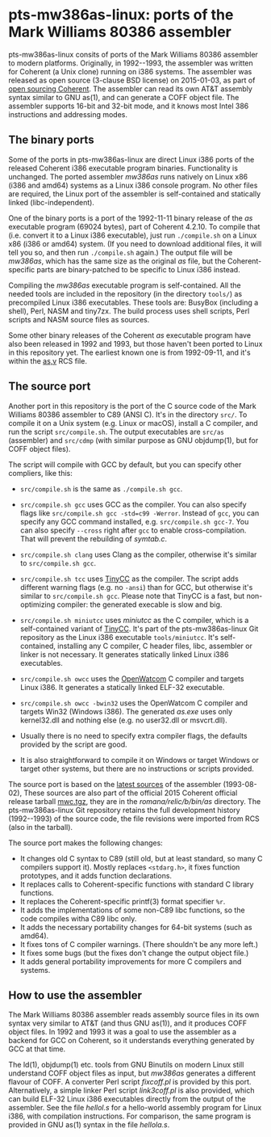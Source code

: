 # pts-mw386as-linux: ports of the Mark Williams 80386 assembler

pts-mw386as-linux consits of ports of the Mark Williams 80386 assembler to
modern platforms. Originally, in 1992--1993, the assembler was written for
Coherent (a Unix clone) running on i386 systems. The assembler was released
as open source (3-clause BSD license) on 2015-01-03, as part of
[open sourcing Coherent](http://www.nesssoftware.com/home/mwc/source.php).
The assembler can read its own AT&T assembly syntax
similar to GNU as(1), and can generate a COFF object file. The assembler
supports 16-bit and 32-bit mode, and it knows most Intel 386 instructions
and addressing modes.

## The binary ports

Some of the ports in pts-mw386as-linux are direct Linux i386 ports of the
released Coherent i386 executable program binaries. Functionality is
unchanged. The ported assembler *mw386as* runs natively on Linux x86 (i386
and amd64) systems as a Linux i386 console program. No other files are
required, the Linux port of the assembler is self-contained and statically
linked (libc-independent).

One of the binary ports is a port of the 1992-11-11 binary release of the
*as* executable program (69024 bytes), part of Coherent 4.2.10. To compile
that (i.e. convert it to a Linux i386 executable), just run `./compile.sh`
on a Linux x86 (i386 or amd64) system. (If you need to download additional
files, it will tell you so, and then run `./compile.sh` again.) The output
file will be *mw386as*, which has the same size as the original *as* file,
but the Coherent-specific parts are binary-patched to be specific to Linux
i386 instead.

Compiling the *mw386as* executable program is self-contained. All the needed
tools are included in the repository (in the directory `tools/`) as
precompiled Linux i386 executables. These tools are: BusyBox (including a
shell), Perl, NASM and tiny7zx. The build process uses shell scripts, Perl
scripts and NASM source files as sources.

Some other binary releases of the Coherent *as* executable program have also
been released in 1992 and 1993, but those haven't been ported to Linux in
this repository yet. The earliest known one is from 1992-09-11, and it's
within the
[as,v](https://github.com/gspu/Coherent/blob/master/mwc/romana/relic/b/bin/as/RCS/as%2Cv)
RCS file.

## The source port

Another port in this repository is the port of the C source code of the Mark
Williams 80386 assembler to C89 (ANSI C). It's in the directory `src/`. To
compile it on a Unix system (e.g. Linux or macOS), install a C compiler, and
run the script `src/compile.sh`. The output executables are `src/as`
(assembler) and `src/cdmp` (with similar purpose as GNU objdump(1), but for
COFF object files).

The script will compile with GCC by default, but you can specify other
compliers, like this:

* `src/compile.sh` is the same as `./compile.sh gcc`.

* `src/compile.sh gcc` uses GCC as the compiler. You can also specify flags
  like `src/compile.sh gcc -std=c99 -Werror`. Instead of `gcc`, you can
  specify any GCC command installed, e.g. `src/compile.sh gcc-7`. You can
  also specify `--cross` right after `gcc` to enable cross-compilation. That
  will prevent the rebuilding of *symtab.c*.

* `src/compile.sh clang` uses Clang as the compiler, otherwise it's similar
  to `src/compile.sh gcc`.

* `src/compile.sh tcc` uses [TinyCC](https://bellard.org/tcc/) as the
  compiler. The script adds different warning flags (e.g. no `-ansi`) than
  for GCC, but otherwise it's similar to `src/compile.sh gcc`. Please note
  that TinyCC is a fast, but non-optimizing compiler: the generated execable
  is slow and big.

* `src/compile.sh miniutcc` uses *miniutcc* as the C compiler, which is a
  self-contained variant of [TinyCC](https://bellard.org/tcc/). It's part of
  the pts-mw386as-linux Git repository as the Linux i386 executable
  `tools/miniutcc`. It's self-contained, installing any C compiler, C header
  files, libc, assembler or linker is not necessary. It generates
  statically linked Linux i386 executables.

* `src/compile.sh owcc` uses the
  [OpenWatcom](https://github.com/open-watcom/open-watcom-v2) C compiler and
  targets Linux i386. It generates a statically linked ELF-32 executable.

* `src/compile.sh owcc -bwin32` uses the OpenWatcom C compiler and targets
  Win32 (Windows i386). The generated *as.exe* uses only kernel32.dll and
  nothing else (e.g. no user32.dll or msvcrt.dll).

* Usually there is no need to specify extra compiler flags, the defaults
  provided by the script are good.

* It is also straightforward to compile it on Windows or target Windows or
  target other systems, but there are no instructions or scripts provided.

The source port is based on the [latest
sources](https://github.com/gspu/Coherent/tree/master/mwc/romana/relic/b/bin/as)
of the assembler (1993-08-02), These sources are also part of the official
2015 Coherent official release tarball
[mwc.tgz](http://www.nesssoftware.com/home/mwc/mwc.tgz), they are in the
*romana/relic/b/bin/as* directory. The pts-mw386as-linux Git repository
retains the full development history (1992--1993) of the source code, the
file revisions were imported from RCS (also in the tarball).

The source port makes the following changes:

* It changes old C syntax to C89 (still old, but at least standard, so many
  C compilers support it). Mostly replaces `<stdarg.h>`, it fixes function
  prototypes, and it adds function declarations.
* It replaces calls to Coherent-specific functions with standard C library
  functions.
* It replaces the Coherent-specific printf(3) format specifier `%r`.
* It adds the implementations of some non-C89 libc functions, so the code
  compiles witha C89 libc only.
* It adds the necessary portability changes for 64-bit systems (such as
  amd64).
* It fixes tons of C compiler warnings. (There shouldn't be any more left.)
* It fixes some bugs (but the fixes don't change the output object file.)
* It adds general portability improvements for more C compilers and systems.

## How to use the assembler

The Mark Williams 80386 assembler reads assembly source files in its own
syntax very similar to AT&T (and thus GNU as(1)), and it produces COFF
object files. In 1992 and 1993 it was a goal to use the assembler as a
backend for GCC on Coherent, so it understands everything generated by GCC
at that time.

The ld(1), objdump(1) etc. tools from GNU Binutils on modern Linux still
understand COFF object files as input, but *mw386as* generates a different
flavour of COFF. A converter Perl script *fixcoff.pl* is provided by this
port. Alternatively, a simple linker Perl script *link3coff.pl* is also
provided, which can build ELF-32 Linux i386 executables directly from the
output of the assembler. See the file *hellol.s* for a hello-world assembly
program for Linux i386, with compilation instructions. For comparison, the
same program is provided in GNU as(1) syntax in the file *hellola.s*.
